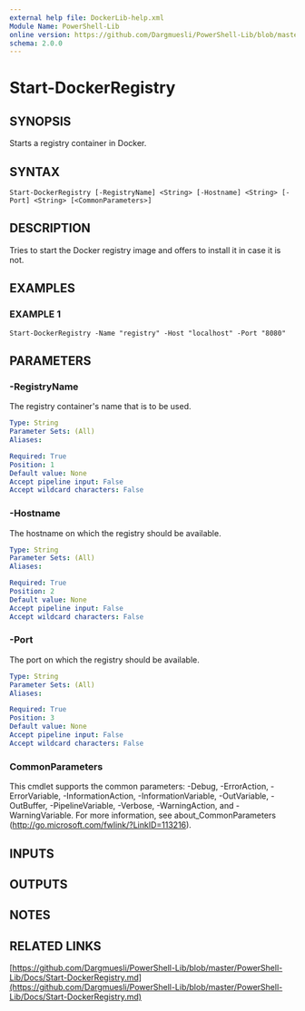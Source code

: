 ```yaml
---
external help file: DockerLib-help.xml
Module Name: PowerShell-Lib
online version: https://github.com/Dargmuesli/PowerShell-Lib/blob/master/PowerShell-Lib/Docs/Start-DockerRegistry.md
schema: 2.0.0
---
```


# Start-DockerRegistry

## SYNOPSIS
Starts a registry container in Docker.

## SYNTAX

```
Start-DockerRegistry [-RegistryName] <String> [-Hostname] <String> [-Port] <String> [<CommonParameters>]
```

## DESCRIPTION
Tries to start the Docker registry image and offers to install it in case it is not.

## EXAMPLES

### EXAMPLE 1
```
Start-DockerRegistry -Name "registry" -Host "localhost" -Port "8080"
```

## PARAMETERS

### -RegistryName
The registry container's name that is to be used.

```yaml
Type: String
Parameter Sets: (All)
Aliases:

Required: True
Position: 1
Default value: None
Accept pipeline input: False
Accept wildcard characters: False
```

### -Hostname
The hostname on which the registry should be available.

```yaml
Type: String
Parameter Sets: (All)
Aliases:

Required: True
Position: 2
Default value: None
Accept pipeline input: False
Accept wildcard characters: False
```

### -Port
The port on which the registry should be available.

```yaml
Type: String
Parameter Sets: (All)
Aliases:

Required: True
Position: 3
Default value: None
Accept pipeline input: False
Accept wildcard characters: False
```

### CommonParameters
This cmdlet supports the common parameters: -Debug, -ErrorAction, -ErrorVariable, -InformationAction, -InformationVariable, -OutVariable, -OutBuffer, -PipelineVariable, -Verbose, -WarningAction, and -WarningVariable.
For more information, see about_CommonParameters (http://go.microsoft.com/fwlink/?LinkID=113216).

## INPUTS

## OUTPUTS

## NOTES

## RELATED LINKS

[https://github.com/Dargmuesli/PowerShell-Lib/blob/master/PowerShell-Lib/Docs/Start-DockerRegistry.md](https://github.com/Dargmuesli/PowerShell-Lib/blob/master/PowerShell-Lib/Docs/Start-DockerRegistry.md)

